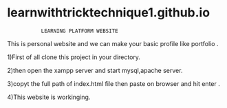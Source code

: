 # learnwithtricktechnique1.github.io


               LEARNING PLATFORM WEBSITE
               
This is personal website and we can make your basic profile like portfolio .


1)First of all clone this project in your directory.


2)then open the xampp server and start  mysql,apache server.


3)copyt the full path of index.html file then paste on browser and hit enter .


4)This website is workinging.
